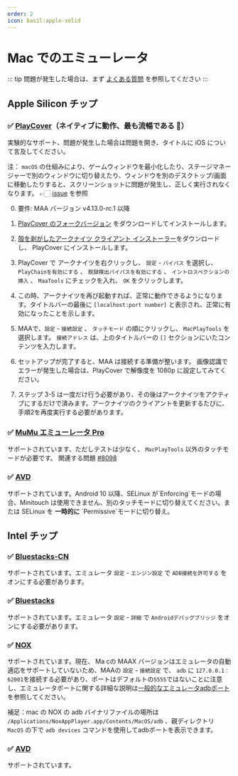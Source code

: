 ```yaml
---
order: 2
icon: basil:apple-solid
---
```


# Mac でのエミューレータ

::: tip
問題が発生した場合は、まず [よくある質問](../faq.md) を参照してください
:::

## Apple Silicon チップ

### ✅ [PlayCover](https://playcover.io)（ネイティブに動作、最も流暢である 🚀）

実験的なサポート、問題が発生した場合は問題を開き、タイトルに iOS について言及してください。

注： `macOS` の仕組みにより、ゲームウィンドウを最小化したり、ステージマネージャーで別のウィンドウに切り替えたり、ウィンドウを別のデスクトップ/画面に移動したりすると、スクリーンショットに問題が発生し、正しく実行されなくなります。 👉🏻️ [issue](https://github.com/MaaAssistantArknights/MaaAssistantArknights/issues/4371#issuecomment-1527977512) を参照

0. 要件: MAA バージョン v4.13.0-rc.1 以降

1. [PlayCover のフォークバージョン](https://github.com/hguandl/PlayCover/releases) をダウンロードしてインストールします。

2. [殻を剥がしたアークナイツ クライアント インストーラー](https://decrypt.day/app/id1454663939)をダウンロードし、 PlayCover にインストールします。

3. PlayCover で アークナイツを右クリックし、 `設定` - `バイパス` を選択し、 `PlayChainを有効にする` 、 `脱獄検出バイパスを有効にする` 、 `イントロスペクションの挿入` 、 `MaaTools` にチェックを入れ、 `OK` をクリックします。

4. この時、アークナイツを再び起動すれば、正常に動作できるようになります。タイトルバーの最後に `[localhost:port number]` と表示され、正常に有効になったことを示します。

5. MAAで、`設定` - `接続設定` 、 `タッチモード` の順にクリックし、 `MacPlayTools` を選択します。 `接続アドレス` は、上のタイトルバーの `[]` セクションにいたコンテンツを入力します。

6. セットアップが完了すると、MAA は接続する準備が整います。 画像認識でエラーが発生した場合は、PlayCover で解像度を 1080p に設定してみてください。

7. ステップ 3-5 は一度だけ行う必要があり、その後はアークナイツをアクティブにするだけで済みます。アークナイツのクライアントを更新するたびに、手順2を再度実行する必要があります。

### ✅ [MuMu エミューレータ Pro](https://mumu.163.com/mac/)

サポートされています、ただしテストは少なく、 `MacPlayTools` 以外のタッチモードが必要です。 関連する問題 [#8098](https://github.com/MaaAssistantArknights/MaaAssistantArknights/issues/8098)

### ✅ [AVD](https://developer.android.com/studio/run/managing-avds)

サポートされています。Android 10 以降、SELinux が\`Enforcing\`モードの場合、Minitouch は使用できません、別のタッチモードに切り替えてください。または SELinux を **一時的に** \`Permissive\`モードに切り替え。

## Intel チップ

### ✅ [Bluestacks-CN](https://www.bluestacks.cn/)

サポートされています。エミュレータ `設定` - `エンジン設定` で `ADB接続を許可する` をオンにする必要があります。

### ✅ [Bluestacks](https://www.bluestacks.com/tw/index.html)

サポートされています。エミュレータ `設定` - `詳細` で `Androidデバッグブリッジ` をオンにする必要があります。

### ✅ [NOX](https://www.yeshen.com/)

サポートされています。現在、 Ma cの MAAX バージョンはエミュレータの自動適応をサポートしていないため、MAAの `設定` - `接続設定` で、 `adb` に `127.0.0.1：62001`を接続する必要があり、ポートはデフォルトの` 5555 `ではないことに注意し、エミュレータポートに関する詳細な説明は[一般的なエミュレータadbポート](../faq.md#一般的なAndroidエミュレータのadbポート)を参照してください。

補足：mac の NOX の adb バイナリファイルの場所は `/Applications/NoxAppPlayer.app/Contents/MacOS/adb` 、親ディレクトリ `MacOS` の下で `adb devices` コマンドを使用してadbポートを表示できます。

### ✅ [AVD](https://developer.android.com/studio/run/managing-avds)

サポートされています。
